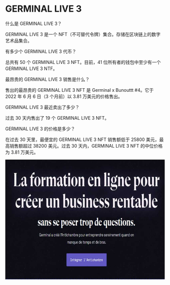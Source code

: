 # GERMINAL LIVE 3

什么是 GERMINAL LIVE 3？

GERMINAL LIVE 3 是一个 NFT（不可替代令牌）集合。存储在区块链上的数字艺术品集合。

有多少个 GERMINAL LIVE 3 代币？

总共有 50 个 GERMINAL LIVE 3 NFT。目前，41 位所有者的钱包中至少有一个 GERMINAL LIVE 3 NTF。

最昂贵的 GERMINAL LIVE 3 销售是什么？

售出的最昂贵的 GERMINAL LIVE 3 NFT 是 Germinal x Bunouttt #4。它于 2022 年 6 月 6 日（3 个月前）以 3.81 万美元的价格售出。

GERMINAL LIVE 3 最近卖出了多少？

过去 30 天内售出了 19 个 GERMINAL LIVE 3 NFT。

GERMINAL LIVE 3 的价格是多少？

在过去 30 天里，最便宜的 GERMINAL LIVE 3 NFT 销售额低于 25800 美元，最高销售额超过 38200 美元。过去 30 天内，GERMINAL LIVE 3 NFT 的中位价格为 3.81 万美元。

![nft](d922777c-548c-4e88-9854-ef024cf3d832_.jpg)
